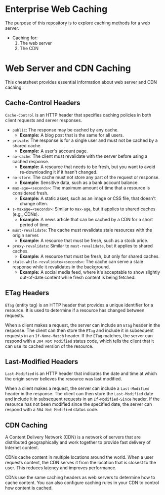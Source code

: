 # Enterprise Web Caching

The purpose of this repository is to explore caching methods for a web server.

- Caching for:
  1. The web server
  2. The CDN

# Web Server and CDN Caching

This cheatsheet provides essential information about web server and CDN caching.

## Cache-Control Headers

`Cache-Control` is an HTTP header that specifies caching policies in both client requests and server responses.

- `public`: The response may be cached by any cache.
  - **Example:** A blog post that is the same for all users.
- `private`: The response is for a single user and must not be cached by a shared cache.
  - **Example:** A user's account page.
- `no-cache`: The client must revalidate with the server before using a cached response.
  - **Example:** A resource that needs to be fresh, but you want to avoid re-downloading it if it hasn't changed.
- `no-store`: The cache must not store any part of the request or response.
  - **Example:** Sensitive data, such as a bank account balance.
- `max-age=<seconds>`: The maximum amount of time that a resource is considered fresh.
  - **Example:** A static asset, such as an image or CSS file, that doesn't change often.
- `s-maxage=<seconds>`: Similar to `max-age`, but it applies to shared caches (e.g., CDNs).
  - **Example:** A news article that can be cached by a CDN for a short period of time.
- `must-revalidate`: The cache must revalidate stale resources with the origin server.
  - **Example:** A resource that must be fresh, such as a stock price.
- `proxy-revalidate`: Similar to `must-revalidate`, but it applies to shared caches.
  - **Example:** A resource that must be fresh, but only for shared caches.
- `stale-while-revalidate=<seconds>`: The cache can serve a stale response while it revalidates in the background.
  - **Example:** A social media feed, where it's acceptable to show slightly out-of-date content while fresh content is being fetched.

## ETag Headers

`ETag` (entity tag) is an HTTP header that provides a unique identifier for a resource. It is used to determine if a resource has changed between requests.

When a client makes a request, the server can include an `ETag` header in the response. The client can then store the `ETag` and include it in subsequent requests in an `If-None-Match` header. If the `ETag` matches, the server can respond with a `304 Not Modified` status code, which tells the client that it can use its cached version of the resource.

## Last-Modified Headers

`Last-Modified` is an HTTP header that indicates the date and time at which the origin server believes the resource was last modified.

When a client makes a request, the server can include a `Last-Modified` header in the response. The client can then store the `Last-Modified` date and include it in subsequent requests in an `If-Modified-Since` header. If the resource has not been modified since the specified date, the server can respond with a `304 Not Modified` status code.

## CDN Caching

A Content Delivery Network (CDN) is a network of servers that are distributed geographically and work together to provide fast delivery of Internet content.

CDNs cache content in multiple locations around the world. When a user requests content, the CDN serves it from the location that is closest to the user. This reduces latency and improves performance.

CDNs use the same caching headers as web servers to determine how to cache content. You can also configure caching rules in your CDN to control how content is cached.
